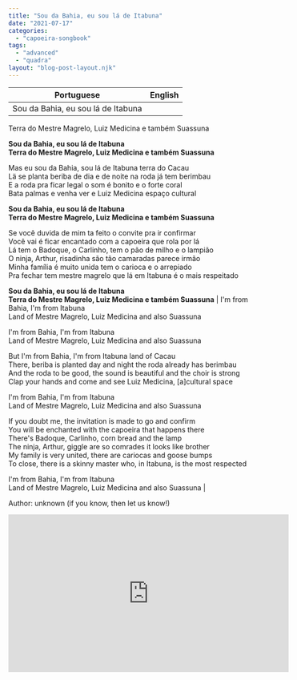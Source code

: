 ```yaml
---
title: "Sou da Bahia, eu sou lá de Itabuna"
date: "2021-07-17"
categories: 
  - "capoeira-songbook"
tags: 
  - "advanced"
  - "quadra"
layout: "blog-post-layout.njk"
---
```


| Portuguese | English |
| --- | --- |
| Sou da Bahia, eu sou lá de Itabuna  
Terra do Mestre Magrelo, Luiz Medicina e também Suassuna  
  
**Sou da Bahia, eu sou lá de Itabuna  
Terra do Mestre Magrelo, Luiz Medicina e também Suassuna**  
  
Mas eu sou da Bahia, sou lá de Itabuna terra do Cacau  
Lä se planta beriba de dia e de noite na roda já tem berimbau  
E a roda pra ficar legal o som é bonito e o forte coral  
Bata palmas e venha ver e Luiz Medicina espaço cultural  
  
**Sou da Bahia, eu sou lá de Itabuna  
Terra do Mestre Magrelo, Luiz Medicina e também Suassuna**  
  
Se você duvida de mim ta feito o convite pra ir confirmar  
Você vai é ficar encantado com a capoeira que rola por lá  
Lá tem o Badoque, o Carlinho, tem o pão de milho e o lampião  
O ninja, Arthur, risadinha são tão camaradas parece irmão  
Minha família é muito unida tem o carioca e o arrepiado  
Pra fechar tem mestre magrelo que lá em Itabuna é o mais respeitado  
  
**Sou da Bahia, eu sou lá de Itabuna  
Terra do Mestre Magrelo, Luiz Medicina e também Suassuna** | I'm from Bahia, I'm from Itabuna  
Land of Mestre Magrelo, Luiz Medicina and also Suassuna  
  
I'm from Bahia, I'm from Itabuna  
Land of Mestre Magrelo, Luiz Medicina and also Suassuna  
  
But I'm from Bahia, I'm from Itabuna land of Cacau  
There, beriba is planted day and night the roda already has berimbau  
And the roda to be good, the sound is beautiful and the choir is strong  
Clap your hands and come and see Luiz Medicina, \[a\]cultural space  
  
I'm from Bahia, I'm from Itabuna  
Land of Mestre Magrelo, Luiz Medicina and also Suassuna  
  
If you doubt me, the invitation is made to go and confirm  
You will be enchanted with the capoeira that happens there  
There's Badoque, Carlinho, corn bread and the lamp  
The ninja, Arthur, giggle are so comrades it looks like brother  
My family is very united, there are cariocas and goose bumps  
To close, there is a skinny master who, in Itabuna, is the most respected  
  
I'm from Bahia, I'm from Itabuna  
Land of Mestre Magrelo, Luiz Medicina and also Suassuna |

<figcaption>

Author: unknown (if you know, then let us know!)

</figcaption>

<iframe width="560" height="315" src="https://www.youtube.com/embed/jzTrIDto8d0" title="YouTube video player" frameborder="0" allow="accelerometer; autoplay; clipboard-write; encrypted-media; gyroscope; picture-in-picture" allowfullscreen></iframe>
